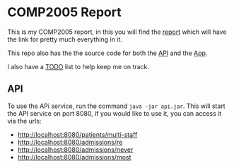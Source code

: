 # COMP2005 Report

This is my COMP2005 report, in this you will find the [report](./report.md)
which will have the link for pretty much everything in it.

This repo also has the the source code for both the [API](./api) and the
[App](./app).

I also have a [TODO](./TODO.md) list to help keep me on track.

## API

To use the APi service, run the command `java -jar api.jar`. This will start the
API service on port 8080, if you would like to use it, you can access it via the
urls:

- [http://localhost:8080/patients/multi-staff](http://localhost:8080/patients/multi-staff)
- [http://localhost:8080/admissions/re](http://localhost:8080/admissions/re)
- [http://localhost:8080/admissions/never](http://localhost:8080/admissions/never)
- [http://localhost:8080/admissions/most](http://localhost:8080/admissions/most)
